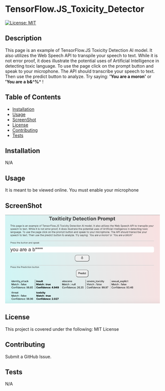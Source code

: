 # TensorFlow.JS_Toxicity_Detector

[![License: MIT](https://img.shields.io/badge/License-MIT-yellow.svg)](https://opensource.org/licenses/MIT)

## Description

This page is an example of TensorFlow.JS Toxicity Detection AI model. It also utilizes the Web Speech API to transpile your speech to text. While it is not error proof, it does illustrate the potential uses of Artificial Intelligence in detecting toxic language. To use the page
click on the prompt button and speak to your microphone. The API should transcribe your speech to text. Then use the predict button to analyze.
Try saying: **'You are a moron'** or **'You are a b&^%*** !

## Table of Contents

- [Installation](#installation)
- [Usage](#usage)
- [ScreenShot](#screenshot)
- [License](#license)
- [Contributing](#contributing)
- [Tests](#tests)

## Installation

N/A

## Usage

It is meant to be viewed online. You must enable your microphone

## ScreenShot

![WebAPP](./meta/screenshot.png)

## License

This project is covered under the following: MIT License

## Contributing

Submit a GitHub Issue.

## Tests

N/A
